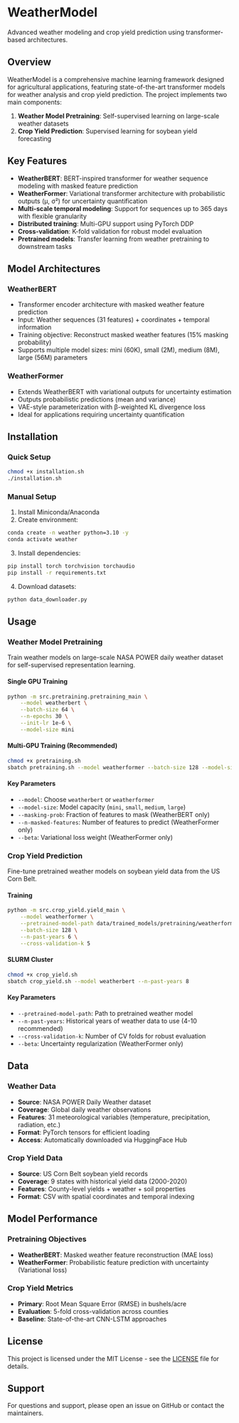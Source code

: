 # WeatherModel

Advanced weather modeling and crop yield prediction using transformer-based architectures.

## Overview

WeatherModel is a comprehensive machine learning framework designed for agricultural applications, featuring state-of-the-art transformer models for weather analysis and crop yield prediction. The project implements two main components:

1. **Weather Model Pretraining**: Self-supervised learning on large-scale weather datasets
2. **Crop Yield Prediction**: Supervised learning for soybean yield forecasting

## Key Features

- **WeatherBERT**: BERT-inspired transformer for weather sequence modeling with masked feature prediction
- **WeatherFormer**: Variational transformer architecture with probabilistic outputs (μ, σ²) for uncertainty quantification
- **Multi-scale temporal modeling**: Support for sequences up to 365 days with flexible granularity
- **Distributed training**: Multi-GPU support using PyTorch DDP
- **Cross-validation**: K-fold validation for robust model evaluation
- **Pretrained models**: Transfer learning from weather pretraining to downstream tasks

## Model Architectures

### WeatherBERT
- Transformer encoder architecture with masked weather feature prediction
- Input: Weather sequences (31 features) + coordinates + temporal information
- Training objective: Reconstruct masked weather features (15% masking probability)
- Supports multiple model sizes: mini (60K), small (2M), medium (8M), large (56M) parameters

### WeatherFormer  
- Extends WeatherBERT with variational outputs for uncertainty estimation
- Outputs probabilistic predictions (mean and variance)
- VAE-style parameterization with β-weighted KL divergence loss
- Ideal for applications requiring uncertainty quantification

## Installation

### Quick Setup
```bash
chmod +x installation.sh
./installation.sh
```

### Manual Setup
1. Install Miniconda/Anaconda
2. Create environment:
```bash
conda create -n weather python=3.10 -y
conda activate weather
```

3. Install dependencies:
```bash
pip install torch torchvision torchaudio
pip install -r requirements.txt
```

4. Download datasets:
```bash
python data_downloader.py
```

## Usage

### Weather Model Pretraining

Train weather models on large-scale NASA POWER daily weather dataset for self-supervised representation learning.

#### Single GPU Training
```bash
python -m src.pretraining.pretraining_main \
    --model weatherbert \
    --batch-size 64 \
    --n-epochs 30 \
    --init-lr 1e-6 \
    --model-size mini
```

#### Multi-GPU Training (Recommended)
```bash
chmod +x pretraining.sh
sbatch pretraining.sh --model weatherformer --batch-size 128 --model-size small
```

#### Key Parameters
- `--model`: Choose `weatherbert` or `weatherformer`
- `--model-size`: Model capacity (`mini`, `small`, `medium`, `large`)
- `--masking-prob`: Fraction of features to mask (WeatherBERT only)
- `--n-masked-features`: Number of features to predict (WeatherFormer only)
- `--beta`: Variational loss weight (WeatherFormer only)

### Crop Yield Prediction

Fine-tune pretrained weather models on soybean yield data from the US Corn Belt.

#### Training
```bash
python -m src.crop_yield.yield_main \
    --model weatherformer \
    --pretrained-model-path data/trained_models/pretraining/weatherformer_mini.pth \
    --batch-size 128 \
    --n-past-years 6 \
    --cross-validation-k 5
```

#### SLURM Cluster
```bash
chmod +x crop_yield.sh
sbatch crop_yield.sh --model weatherbert --n-past-years 8
```

#### Key Parameters
- `--pretrained-model-path`: Path to pretrained weather model
- `--n-past-years`: Historical years of weather data to use (4-10 recommended)
- `--cross-validation-k`: Number of CV folds for robust evaluation
- `--beta`: Uncertainty regularization (WeatherFormer only)

## Data

### Weather Data
- **Source**: NASA POWER Daily Weather dataset
- **Coverage**: Global daily weather observations
- **Features**: 31 meteorological variables (temperature, precipitation, radiation, etc.)
- **Format**: PyTorch tensors for efficient loading
- **Access**: Automatically downloaded via HuggingFace Hub

### Crop Yield Data
- **Source**: US Corn Belt soybean yield records
- **Coverage**: 9 states with historical yield data (2000-2020)
- **Features**: County-level yields + weather + soil properties
- **Format**: CSV with spatial coordinates and temporal indexing

## Model Performance

### Pretraining Objectives
- **WeatherBERT**: Masked weather feature reconstruction (MAE loss)
- **WeatherFormer**: Probabilistic feature prediction with uncertainty (Variational loss)

### Crop Yield Metrics
- **Primary**: Root Mean Square Error (RMSE) in bushels/acre
- **Evaluation**: 5-fold cross-validation across counties
- **Baseline**: State-of-the-art CNN-LSTM approaches


## License

This project is licensed under the MIT License - see the [LICENSE](LICENSE) file for details.

## Support

For questions and support, please open an issue on GitHub or contact the maintainers.
